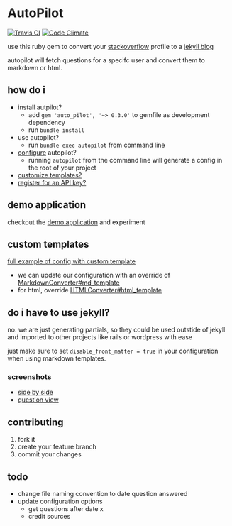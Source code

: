 # AutoPilot
[![Travis CI](https://travis-ci.org/lfender6445/auto_pilot.svg?branch=master)](https://travis-ci.org/lfender6445/auto_pilot)
[![Code Climate](https://codeclimate.com/github/lfender6445/auto_pilot/badges/gpa.svg)](https://codeclimate.com/github/lfender6445/auto_pilot)
<!--
[![Test Coverage](https://codeclimate.com/github/lfender6445/auto_pilot/badges/coverage.svg)](https://codeclimate.com/github/lfender6445/auto_pilot)
-->

use this ruby gem to convert your [stackoverflow](http://www.stackoverflow.com/) profile to a [jekyll blog](http://jekyllrb.com/)

autopilot will fetch questions for a specifc user and convert them to markdown or html.

## how do i
- install autpilot?
  - add `gem 'auto_pilot', '~> 0.3.0'` to gemfile as development dependency
  - run `bundle install`
- use autopilot?
  - run `bundle exec autopilot` from command line
- [configure](https://github.com/lfender6445/auto_pilot/blob/master/lib/auto_pilot/templates/auto_pilot_config.rb) autopilot?
  - running `autopilot` from the command line will generate a config in the root of your project
- [customize templates?](#custom-templates)
- [register for an API key?](http://stackapps.com/apps/oauth/register)

## demo application
checkout the [demo application](https://github.com/lfender6445/auto_pilot_demo) and experiment

## custom templates
[ full example of config with custom template](https://github.com/lfender6445/auto_pilot_demo/blob/custom_templates/auto_pilot_config.rb#L21)

- we can update our configuration with an override of [MarkdownConverter#md_template](https://github.com/lfender6445/auto_pilot/blob/e6fd551d64d27cd2a813bb71e6c0997eee9196d2/lib/auto_pilot/markdown_converter.rb#L25)
- for html, override [HTMLConverter#html_template](https://github.com/lfender6445/auto_pilot/blob/e6fd551d64d27cd2a813bb71e6c0997eee9196d2/lib/auto_pilot/html_converter.rb#L27)

## do i have to use jekyll?
no. we are just generating partials, so they could be used outstide of jekyll and imported to other projects like rails or wordpress with ease

just make sure to set `disable_front_matter = true` in your configuration when using markdown templates.

### screenshots

- [side by side](http://i.imgur.com/Ffbzequ.png)
- [question view](http://i.imgur.com/O206sol.png)

## contributing

1. fork it
2. create your feature branch
3. commit your changes

## todo
- change file naming convention to date question answered
- update configuration options
  - get questions after date x
  - credit sources
